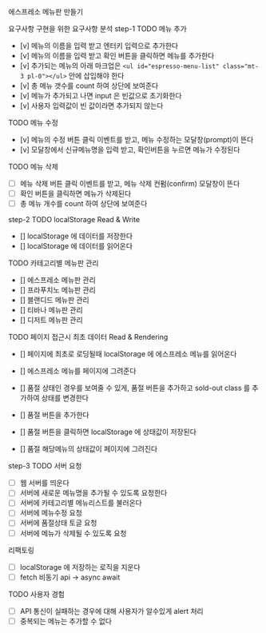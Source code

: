 에스프레소 메뉴판 만들기

요구사항 구현을 위한 요구사항 분석
step-1
TODO 메뉴 추가

- [v] 메뉴의 이름을 입력 받고 엔터키 입력으로 추가한다
- [v] 메뉴의 이름을 입력 받고 확인 버튼을 클릭하면 메뉴를 추가한다
- [v] 추가되는 메뉴의 아래 마크업은 `<ul id="espresso-menu-list" class="mt-3 pl-0"></ul>` 안에 삽입해야 한다
- [v] 총 메뉴 갯수를 count 하여 상단에 보여준다
- [v] 메뉴가 추가되고 나면 input 은 빈값으로 초기화한다
- [v] 사용자 입력값이 빈 값이라면 추가되지 않는다

TODO 메뉴 수정

- [v] 메뉴의 수정 버튼 클릭 이벤트를 받고, 메뉴 수정하는 모달창(prompt)이 뜬다
- [v] 모달창에서 신규메뉴명을 입력 받고, 확인버튼을 누르면 메뉴가 수정된다

TODO 메뉴 삭제

- [ ] 메뉴 삭제 버튼 클릭 이벤트를 받고, 메뉴 삭제 컨펌(confirm) 모달창이 뜬다
- [ ] 확인 버튼을 클릭하면 메뉴가 삭제된다
- [ ] 총 메뉴 개수를 count 하여 상단에 보여준다

step-2
TODO localStorage Read & Write

- [] localStorage 에 데이터를 저장한다
- [] localStorage 에 데이터를 읽어온다

TODO 카테고리별 메뉴판 관리

- [] 에스프레소 메뉴판 관리
- [] 프라푸치노 메뉴판 관리
- [] 블랜디드 메뉴판 관리
- [] 티바나 메뉴판 관리
- [] 디저트 메뉴판 관리

TODO 페이지 접근시 최초 데이터 Read & Rendering

- [] 페이지에 최초로 로딩될때 localStorage 에 에스프레소 메뉴를 읽어온다
- [] 에스프레소 메뉴를 페이지에 그려준다

- [] 품절 상태인 경우를 보여줄 수 있게, 품절 버튼을 추가하고 sold-out class 를 추가하여 상태를 변경한다
- [] 품절 버튼을 추가한다
- [] 품절 버튼을 클릭하면 localStorage 에 상태값이 저장된다
- [] 품절 해당메뉴의 상태값이 페이지에 그려진다

step-3
TODO 서버 요청

- [ ] 웹 서버를 띄운다
- [ ] 서버에 새로운 메뉴명을 추가될 수 있도록 요청한다
- [ ] 서버에 카테고리별 메뉴리스트를 불러온다
- [ ] 서버에 메뉴수정 요청
- [ ] 서버에 품절상태 토글 요청
- [ ] 서버에 메뉴가 삭제될 수 있도록 요청

리팩토링

- [ ] localStorage 에 저장하는 로직을 지운다
- [ ] fetch 비동기 api -> async await

TODO 사용자 경험

- [ ] API 통신이 실패하는 경우에 대해 사용자가 알수있게 alert 처리
- [ ] 중복되는 메뉴는 추가할 수 없다
